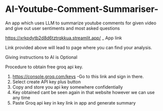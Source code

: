 # AI-Youtube-Comment-Summariser-
An app which uses LLM to summarize youtube comments for given video  and give out user sentiments and most asked questions

https://xrkpdytb2d8d6tztrqkkua.streamlit.app/  _ App link 

Link provided above will lead to page where you can find your analysis.

Giving instructions to AI is Optional


Procedure to obtain free groq api key.
1)  https://console.groq.com/keys    -Go to this link and sign in there.
2) Select create API key plus button
3) Copy and store you api key somewhere confidentially
4) Key obtained cant be seen again in that website however we can use any time
5) Paste Groq api key in key link in app and generate summary

